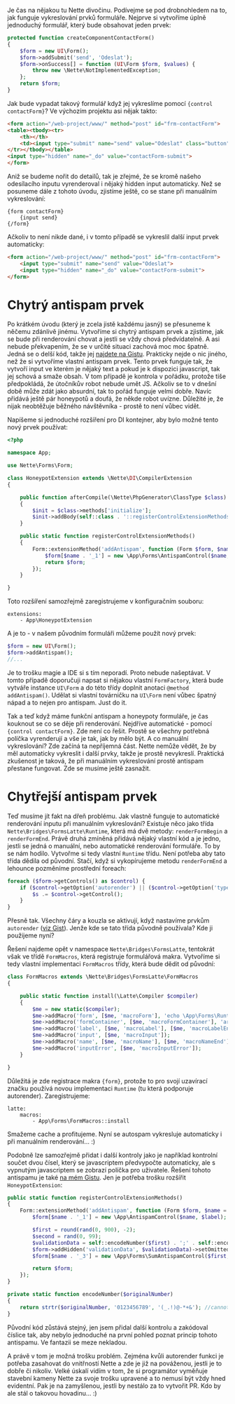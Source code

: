Je čas na nějakou tu Nette divočinu. Podívejme se pod drobnohledem na to, jak funguje vykreslování prvků formuláře. Nejprve si vytvoříme úplně jednoduchý formulář, který bude obsahovat jeden prvek:

```php
protected function createComponentContactForm()
{
	$form = new UI\Form();
	$form->addSubmit('send', 'Odeslat');
	$form->onSuccess[] = function (UI\Form $form, $values) {
		throw new \Nette\NotImplementedException;
	};
	return $form;
}
```

Jak bude vypadat takový formulář když jej vykreslíme pomocí `{control contactForm}`? Ve výchozím projektu asi nějak takto:

```html
<form action="/web-project/www/" method="post" id="frm-contactForm">
<table><tbody><tr>
	<th></th>
	<td><input type="submit" name="send" value="Odeslat" class="button"></td>
</tr></tbody></table>
<input type="hidden" name="_do" value="contactForm-submit">
</form>
```

Aniž se budeme nořit do detailů, tak je zřejmé, že se kromě našeho odesílacího inputu vyrenderoval i nějaký hidden input automaticky. Než se posuneme dále z tohoto úvodu, zjistíme ještě, co se stane při manuálním vykreslování:

```latte
{form contactForm}
	{input send}
{/form}
```

Ačkoliv to není nikde dané, i v tomto případě se vykreslil další input prvek automaticky:

```html
<form action="/web-project/www/" method="post" id="frm-contactForm">
	<input type="submit" name="send" value="Odeslat">
	<input type="hidden" name="_do" value="contactForm-submit">
</form>
```

Chytrý antispam prvek
=====================
Po krátkém úvodu (který je zcela jistě každému jasný) se přesuneme k něčemu zdánlivě jinému. Vytvoříme si chytrý antispam prvek a zjistíme, jak se bude při renderování chovat a jestli se vždy chová předvídatelně. A asi nebude překvapením, že se v určité situaci zachová moc moc špatně. Jedná se o delší kód, takže jej [najdete na Gistu](https://gist.github.com/mrtnzlml/95ac7726cf2788d83e3c87bc97dbef3a). Prakticky nejde o nic jiného, než že si vytvoříme vlastní antispam prvek. Tento prvek funguje tak, že vytvoří input ve kterém je nějaký text a pokud je k dispozici javascript, tak jej schová a smaže obsah. V tom případě je kontrola v pořádku, protože tiše předpokládá, že útočníkův robot nebude umět JS. Ačkoliv se to v dnešní době může zdát jako absurdní, tak to pořád funguje velmi dobře. Navíc přidává ještě pár honeypotů a doufá, že někde robot uvízne. Důležité je, že nijak neobtěžuje běžného návštěvníka - prostě to není vůbec vidět.

Napíšeme si jednoduché rozšíření pro DI kontejner, aby bylo možné tento nový prvek používat:

```php
<?php

namespace App;

use Nette\Forms\Form;

class HoneypotExtension extends \Nette\DI\CompilerExtension
{

	public function afterCompile(\Nette\PhpGenerator\ClassType $class)
	{
		$init = $class->methods['initialize'];
		$init->addBody(self::class . '::registerControlExtensionMethods();');
	}

	public static function registerControlExtensionMethods()
	{
		Form::extensionMethod('addAntispam', function (Form $form, $name = 'honeypot', $label = 'Vymažte toto pole') {
			$form[$name . '_1'] = new \App\Forms\AntispamControl($name, $label);
			return $form;
		});
	}

}
```

Toto rozšíření samozřejmě zaregistrujeme v konfiguračním souboru:

```neon
extensions:
	- App\HoneypotExtension
```

A je to - v našem původním formuláři můžeme použít nový prvek:

```php
$form = new UI\Form();
$form->addAntispam();
//...
```

Je to trošku magie a IDE si s tím neporadí. Proto nebude našeptávat. V tomto případě doporučuji napsat si nějakou vlastní `FormFactory`, která bude vytváře instance `UI\Form` a do této třídy doplnit anotaci `@method addAntispam()`. Udělat si vlastní továrničku na `UI\Form` není vůbec špatný nápad a to nejen pro antispam. Just do it.

Tak a teď když máme funkční antispam a honeypoty formuláře, je čas kouknout se co se děje při renderování. Nejdříve automatické - pomocí `{control contactForm}`. Zde není co řešit. Prostě se všechny potřebná políčka vyrenderují a vše je tak, jak by mělo být. A co manuální vykreslování? Zde začíná ta nepříjemná část. Nette nemůže vědět, že by měl automaticky vykreslit i další prvky, takže je prostě nevykreslí. Praktická zkušenost je taková, že při manuálním vykreslování prostě antispam přestane fungovat. Zde se musíme ještě zasnažit.

Chytřejší antispam prvek
========================
Teď musíme jít fakt na dřeň problému. Jak vlastně funguje to automatické renderování inputu při manuálním vykreslování? Existuje něco jako třída `Nette\Bridges\FormsLatte\Runtime`, která má dvě metody: `renderFormBegin` a `renderFormEnd`. Právě druhá zmíněná přidává nějaký vlastní kód a je jedno, jestli se jedná o manuální, nebo automatické renderování formuláře. To by se nám hodilo. Vytvořme si tedy vlastní `Runtime` třídu. Není potřeba aby tato třída dědila od původní. Stačí, když si vykopírujeme metodu `renderFormEnd` a lehounce pozměníme prostřední foreach:

```php
foreach ($form->getControls() as $control) {
	if ($control->getOption('autorender') || ($control->getOption('type') === 'hidden' && !$control->getOption('rendered'))) {
		$s .= $control->getControl();
	}
}
```

Přesně tak. Všechny čáry a kouzla se aktivují, když nastavíme prvkům `autorender` ([viz Gist](https://gist.github.com/mrtnzlml/95ac7726cf2788d83e3c87bc97dbef3a)). Jenže kde se tato třída původně používala? Kde ji použijeme nyní?

Řešení najdeme opět v namespace `Nette\Bridges\FormsLatte`, tentokrát však ve třídě `FormMacros`, která registruje formulářová makra. Vytvoříme si tedy vlastní implementaci `FormMacros` třídy, která bude dědit od původní:

```php
class FormMacros extends \Nette\Bridges\FormsLatte\FormMacros
{

	public static function install(\Latte\Compiler $compiler)
	{
		$me = new static($compiler);
		$me->addMacro('form', [$me, 'macroForm'], 'echo \App\Forms\Runtime::renderFormEnd(array_pop($this->global->formsStack));');
		$me->addMacro('formContainer', [$me, 'macroFormContainer'], 'array_pop($this->global->formsStack); $formContainer = $_form = end($this->global->formsStack)');
		$me->addMacro('label', [$me, 'macroLabel'], [$me, 'macroLabelEnd'], NULL, self::AUTO_EMPTY);
		$me->addMacro('input', [$me, 'macroInput']);
		$me->addMacro('name', [$me, 'macroName'], [$me, 'macroNameEnd'], [$me, 'macroNameAttr']);
		$me->addMacro('inputError', [$me, 'macroInputError']);
	}

}
```

Důležitá je zde registrace makra `{form}`, protože to pro svojí uzavírací značku používá novou implementaci `Runtime` (tu která podporuje autorender). Zaregistrujeme:

```neon
latte:
	macros:
		- App\Forms\FormMacros::install
```

Smažeme cache a profitujeme. Nyní se autospam vykresluje automaticky i při manuálním renderování... :)

Podobně lze samozřejmě přidat i další kontroly jako je například kontrolní součet dvou čísel, který se javascriptem předvypočte automaticky, ale s vypnutým javascriptem se zobrazí políčka pro uživatele. Řešení tohoto antispamu je také [na mém Gistu](https://gist.github.com/mrtnzlml/961c3e2368e98aaa433e02c6603a5086). Jen je potřeba trošku rozšířit `HoneypotExtension`:

```php
public static function registerControlExtensionMethods()
{
	Form::extensionMethod('addAntispam', function (Form $form, $name = 'honeypot', $label = 'Vymažte toto pole') {
		$form[$name . '_1'] = new \App\AntispamControl($name, $label);

		$first = round(rand(0, 900), -2);
		$second = rand(0, 99);
		$validationData = self::encodeNumber($first) . ';' . self::encodeNumber($second);
		$form->addHidden('validationData', $validationData)->setOmitted(TRUE)->setOption('autorender', TRUE);
		$form[$name . '_3'] = new \App\Forms\SumAntispamControl($first, $second, $validationData);

		return $form;
	});
}

private static function encodeNumber($originalNumber)
{
	return strtr($originalNumber, '0123456789', '(_.!)@-*+&'); //cannot contain ';' character
}
```

Původní kód zůstává stejný, jen jsem přidal další kontrolu a zakódoval číslice tak, aby nebylo jednoduché na první pohled poznat princip tohoto antispamu. Ve fantazii se meze nekladou.

A právě v tom je možná trošku problém. Zejména kvůli autorender funkci je potřeba zasahovat do vnitřností Nette a zde je již na pováženou, jestli je to dobře či nikoliv. Velké úskalí vidím v tom, že si programátor vyměňuje stavební kameny Nette za svoje trošku upravené a to nemusí být vždy hned evidentní. Pak je na zamyšlenou, jestli by nestálo za to vytvořit PR. Kdo by ale stál o takovou hovadinu... :)